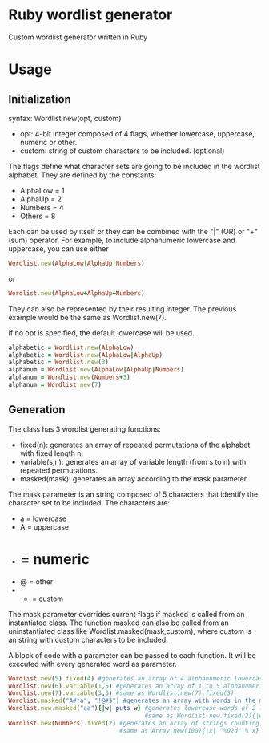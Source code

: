 # Ruby wordlist generator
Custom wordlist generator written in Ruby
# Usage
Initialization
--------------
syntax: Wordlist.new(opt, custom)

* opt: 4-bit integer composed of 4 flags, whether lowercase, uppercase, numeric or other.
* custom: string of custom characters to be included. (optional)

The flags define what character sets are going to be included in the wordlist alphabet. 
They are defined by the constants:
* AlphaLow = 1
* AlphaUp = 2
* Numbers = 4
* Others = 8

Each can be used by itself or they can be combined with the "|" (OR) or "+" (sum) operator. 
For example, to include alphanumeric lowercase and uppercase, you can use either
```ruby
Wordlist.new(AlphaLow|AlphaUp|Numbers) 
```
or
```ruby
Wordlist.new(AlphaLow+AlphaUp+Numbers)
```
They can also be represented by their resulting integer. The previous example would be the same as Wordlist.new(7).

If no opt is specified, the default lowercase will be used.
```ruby
alphabetic = Wordlist.new(AlphaLow)
alphabetic = Wordlist.new(AlphaLow|AlphaUp)
alphabetic = Wordlist.new(3)
alphanum = Wordlist.new(AlphaLow|AlphaUp|Numbers)
alphanum = Wordlist.new(Numbers+3)
alphanum = Wordlist.new(7)
```
Generation
----------
The class has 3 wordlist generating functions:

* fixed(n): generates an array of repeated permutations of the alphabet with fixed length n.
* variable(s,n): generates an array of variable length (from s to n) with repeated permutations.
* masked(mask): generates an array according to the mask parameter.

The mask parameter is an string composed of 5 characters that identify the character set to be included. 
The characters are:
* a = lowercase
* A = uppercase
* # = numeric
* @ = other
* * = custom

The mask parameter overrides current flags if masked is called from an instantiated class. The function masked can also be called from an uninstantiated class like Wordlist.masked(mask,custom), where custom is an string with custom characters to be included.

A block of code with a parameter can be passed to each function. It will be executed with every generated word as parameter.
```ruby
Wordlist.new(5).fixed(4) #generates an array of 4 alphanumeric lowercase characters
Wordlist.new(6).variable(1,5) #generates an array of 1 to 5 alphanumeric uppercase characters
Wordlist.new(7).variable(3,3) #same as Wordlist.new(7).fixed(3)
Wordlist.masked("A#*a", "!@#$") #generates an array with words in the mask "A#*a", i.e. from "A0!a" to "Z9$z"
Wordlist.new.masked("aa"){|w| puts w} #generates lowercase words of 2 letters and prints each on stdout. 
                                      #same as Wordlist.new.fixed(2){|w| puts w}
Wordlist.new(Numbers).fixed(2) #generates an array of strings counting from "00" to "99" 
                               #same as Array.new(100){|x| "%02d" % x}
```
